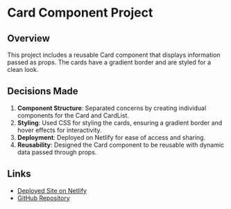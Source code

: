 # Card Component Project

## Overview

This project includes a reusable Card component that displays information passed as props. The cards have a gradient border and are styled for a clean look.

## Decisions Made

1. **Component Structure**: Separated concerns by creating individual components for the Card and CardList.
2. **Styling**: Used CSS for styling the cards, ensuring a gradient border and hover effects for interactivity.
3. **Deployment**: Deployed on Netlify for ease of access and sharing.
4. **Reusability**: Designed the Card component to be reusable with dynamic data passed through props.

## Links

- [Deployed Site on Netlify](https://harmonious-horse-99a9ba.netlify.app)
- [GitHub Repository](https://github.com/Faizcasm/reactprops.git)
